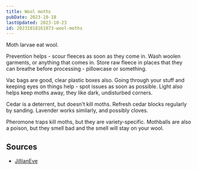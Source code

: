 ```yaml
---
title: Wool moths
pubDate: 2023-10-18
lastUpdated: 2023-10-23
id: 20231018161073-wool-moths
---
```


Moth larvae eat wool.

Prevention helps - scour fleeces as soon as they come in. Wash woolen garments, or anything that comes in. Store raw fleece in places that they can breathe before processing - pillowcase or something.

Vac bags are good, clear plastic boxes also. Going through your stuff and keeping eyes on things help - spot issues as soon as possible. Light also helps keep moths away, they like dark, undisturbed corners.

Cedar is a deterrent, but doesn't kill moths. Refresh cedar blocks regularly by sanding. Lavender works similarly, and possibly cloves.

Pheromone traps kill moths, but they are variety-specific. Mothballs are also a poison, but they smell bad and the smell will stay on your wool.

## Sources

- [JillianEve](https://www.youtube.com/watch?v=jR7f9IvpRYw)

